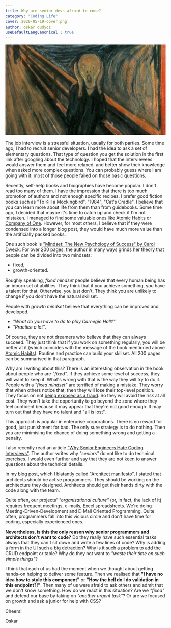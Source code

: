 ```yaml
---
title: Why are senior devs afraid to code?
category: "Coding Life"
cover: 2020-05-19-cover.png
author: oskar dudycz
useDefaultLangCanonical : true
---
```


![cover](2020-05-19-cover.png)

The job interview is a stressful situation, usually for both parties. Some time ago, I had to recruit senior developers. I had the idea to ask  a set of elementary questions. That type of question you get the solution in the first link after googling about the technology.
I hoped that the interviewees would answer them and feel more relaxed, and better show their knowledge when asked more complex questions. You can probably guess where I am going with it: most of those people failed on those basic questions.

Recently, self-help books and biographies have become popular. I don't read too many of them. I have the impression that there is too much promotion of authors and not enough specific recipes. I prefer good fiction books such as "To Kill a Mockingbird", "1984", "Cat's Cradle". I believe that you can learn more about life from them than from guidebooks. Some time ago, I decided that maybe it's time to catch up and check if I'm not mistaken. I managed to find some valuable ones like [Atomic Habits](https://www.amazon.com/Atomic-Habits-Proven-Build-Break/dp/0735211299/) or [Company of One](https://www.amazon.com/Company-One-Staying-Small-Business-ebook/dp/B078962RHQ/). However, for most others, I believe that if they were condensed into a longer blog post, they would have much more value than the artificially packed books.

One such book is ["Mindset: The New Psychology of Success" by Carol Dweck](https://www.amazon.com/Mindset-Psychology-Carol-S-Dweck/dp/0345472322). For over 200 pages, the author in many ways grinds her theory that people can be divided into two mindsets:
 - fixed,
 - growth-oriented. 

Roughly speaking, *fixed mindset* people believe that every human being has an inborn set of abilities. They think that if you achieve something, you have a talent for that. Otherwise,  you just don't. They think you are unlikely to change if you don't have the natural skillset. 

People with *growth mindset* believe that everything can be improved and developed.  

- *"What do you have to do to play Carnegie Hall?"* 
- *"Practice a lot"*. 

Of course, they are not dreamers who believe that they can always succeed. They just think that if you work on something regularly, you will be better at it (which coincides with the message of the book mentioned above [Atomic Habits](https://www.amazon.com/Atomic-Habits-Proven-Build-Break/dp/0735211299/)). Routine and practice can build your skillset. All 200 pages can be summarised in that paragraph.

Why am I writing about this? There is an interesting observation in the book about people who are *"fixed"*. If they achieve some level of success, they will want to keep it. What's wrong with that is the way they will try to do it. People with a *"fixed mindset"* are terrified of making a mistake. They worry that when others notice that, then they will lose their top-level position. They focus on not [being exposed as a fraud](https://www.youtube.com/watch?v=ZQUxL4Jm1Lo). So they will avoid the risk at all cost. They won't take the opportunity to go beyond the zone where they feel confident because it may appear that they're not good enough. It may turn out that they have no talent and "all is lost".

This approach is popular in enterprise corporations. There is no reward for good, just punishment for bad. The only sure strategy is to do nothing. Then you are minimising the chance of doing something wrong and getting a penalty.

I also recently read an article ["Why Senior Engineers Hate Coding Interviews"](https://medium.com/swlh/why-senior-engineers-hate-coding-interviews-d583d2855757). The author writes why *"seniors"* do not like to do technical exercises. I would even further and say that they are not keen to answer questions about the technical details. 

In my blog post, which I blatantly called ["Architect manifesto"](/pl/architect_manifesto/), I stated that architects should be active programmers. They should be working on the architecture they designed. Architects should get their hands dirty with the code along with the team.

Quite often, our projects' *"organisational culture"* (or, in fact, the lack of it) requires frequent meetings, e-mails, Excel spreadsheets. We're doing Meeting-Driven-Development and E-Mail Oriented Programming. Quite often, programmers fall into this vicious circle and don't have time for coding, especially experienced ones. 

**Nevertheless, is this the only reason why senior programmers and architects don't want to code?** Do they really have such essential tasks always that they can't sit down and write a few lines of code? Why is adding a form in the UI such a big detraction? Why is it such a problem to add the CRUD endpoint or table? Why do they not want to *"waste their time on such simple things"*?

I think that each of us had the moment when we thought about getting hands-on helping to deliver some feature. Then we realised that **"I have no idea how to style this component"** or **"How the hell do I do validation in this endpoint?!"**. Then many of us were afraid to ask others and admit that we don't know something. How do we react in this situation? Are we *"fixed"* and defend our base by taking on *"another urgent task"*? Or are we focused on growth and ask a junior for help with CSS?

Cheers!

Oskar